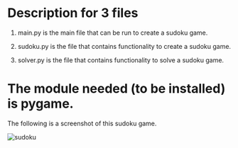# Description for 3 files

1. main.py is the main file that can be run to create a sudoku game.

2. sudoku.py is the file that contains functionality to create a sudoku game.

3. solver.py is the file that contains functionality to solve a sudoku game.

# The module needed (to be installed) is pygame.

The following is a screenshot of this sudoku game.


![sudoku](https://user-images.githubusercontent.com/54557154/142709696-bae1effe-9b6b-4c0f-bdc7-1db1f075f884.PNG)
